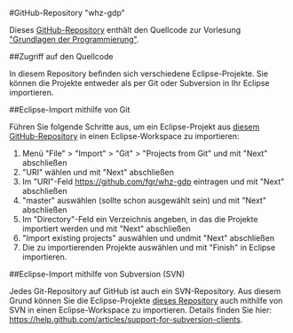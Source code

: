 #GitHub-Repository "whz-gdp"

Dieses [GitHub-Repository](https://github.com/fgr/whz-gdp) enthält den Quellcode zur Vorlesung ["Grundlagen der Programmierung"](http://fh-zwickau.de/~fgr/gdp).

##Zugriff auf den Quellcode

In diesem Repository befinden sich verschiedene Eclipse-Projekte. Sie können die Projekte entweder als per Git oder Subversion in Ihr Eclipse importieren.

##Eclipse-Import mithilfe von Git

Führen Sie folgende Schritte aus, um ein Eclipse-Projekt aus [diesem GitHub-Repository](https://github.com/fgr/whz-gdp) in einen Eclipse-Workspace zu importieren:

1. Menü "File" > "Import" > "Git" > "Projects from Git" und mit "Next" abschließen
2. "URI" wählen und mit "Next" abschließen
3. Im "URI"-Feld https://github.com/fgr/whz-gdp eintragen und mit "Next" abschließen
4. "master" auswählen (sollte schon ausgewählt sein) und mit "Next" abschließen
5. Im "Directory"-Feld ein Verzeichnis angeben, in das die Projekte importiert werden und mit "Next" abschließen
6. "Import existing projects" auswählen und undmit "Next" abschließen
7. Die zu importierenden Projekte auswählen und mit "Finish" in Eclipse importieren.

##Eclipse-Import mithilfe von Subversion (SVN)

Jedes Git-Repository auf GitHub ist auch ein SVN-Repository. Aus diesem Grund können Sie die Eclipse-Projekte [dieses Repository](https://github.com/fgr/whz-gdp) auch mithilfe von SVN in einen Eclipse-Workspace zu importieren. Details finden Sie hier: https://help.github.com/articles/support-for-subversion-clients.
